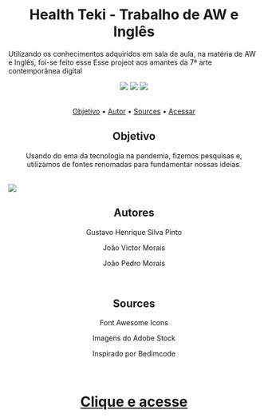 <h1 align="center">Health Teki - Trabalho de AW e Inglês</h1>
<p>Utilizando os conhecimentos adquiridos em sala de aula, na matéria de AW e Inglês, foi-se feito esse Esse projeot aos amantes da 7ª arte contemporânea digital</p>
<div align="center">
<img src="https://img.shields.io/static/v1?label=Javascript&message=JS&color=yellow&style=for-the-badge&logo=javascript"/>
<img src="https://img.shields.io/static/v1?label=CSS&message=CSS&color=blue&style=for-the-badge&logo=css"/>
<img src="https://img.shields.io/static/v1?label=HTML&message=JS&color=red&style=for-the-badge&logo=html"/>
</div>
<br>
<p align="center">
 <a href="#objetivo">Objetivo</a> •
 <a href="#autor">Autor</a> •
 <a href="#fontes">Sources</a> •
 <a href="#acessar">Acessar</a>
</p>
<h2 align="center" id="#objetivo">Objetivo</h2>
    <p align="center">Usando do ema da tecnologia na pandemia, fizemos pesquisas e, utilizamos de fontes renomadas para fundamentar nossas ideias.</p>
<br>
   <a href="https://ojotav21.github.io/health_teki/" target="_blank"><img src="https://user-images.githubusercontent.com/60045344/134165062-540da167-08bc-4e99-a9d8-febd619bf273.png"/></a>
   
<h2 align="center" id="#autor">Autores</h2>
   <p align="center" >Gustavo Henrique Silva Pinto</p>
   <p align="center">João Victor Morais</p>
   <p align="center" >João Pedro Morais</p>
<br>
<h2 align="center" id="#fontes">Sources</h2>
   <p align="center" >Font Awesome Icons</p>
   <p align="center" >Imagens do Adobe Stock</p>
   <p align="center" >Inspirado por Bedimcode</p>
</ul>
<br>
<h1  id="acessar"align="center"><a href="https://ojotav21.github.io/health_teki/" target="_blank">Clique e acesse</a></h1>
<br>
